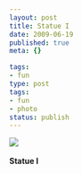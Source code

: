 ```yaml
---
layout: post
title: Statue I
date: 2009-06-19
published: true
meta: {}

tags:
- fun
type: post
tags:
- fun
- photo
status: publish
---
```

![](http://media.eick.us/2011/05/4Lbi8pbnEox19z3laMjtsUG6o1_5001.jpg)<br /><br /><b>Statue I</b>
